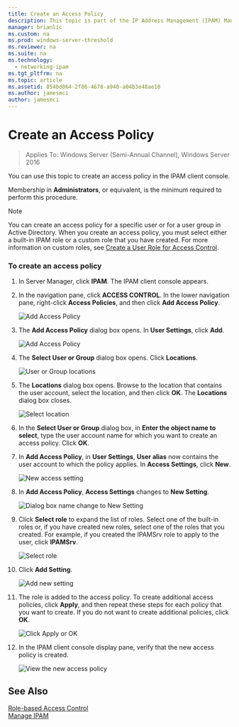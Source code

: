 ```yaml
---
title: Create an Access Policy
description: This topic is part of the IP Address Management (IPAM) Management guide in Windows Server 2016.
manager: brianlic
ms.custom: na
ms.prod: windows-server-threshold
ms.reviewer: na
ms.suite: na
ms.technology: 
  - networking-ipam
ms.tgt_pltfrm: na
ms.topic: article
ms.assetid: 854bd064-2f86-4678-a940-a04b3e48ae10
ms.author: jamesmci
author: jamesmci
---
```

# Create an Access Policy

>Applies To: Windows Server (Semi-Annual Channel), Windows Server 2016

You can use this topic to create an access policy in the IPAM client console.  
  
Membership in **Administrators**, or equivalent, is the minimum required to perform this procedure.  
  
> [!NOTE]  
> You can create an access policy for a specific user or for a user group in Active Directory. When you create an access policy, you must select either a built-in IPAM role or a custom role that you have created. For more information on custom roles, see [Create a User Role for Access Control](../../technologies/ipam/Create-a-User-Role-for-Access-Control.md).  
  
### To create an access policy  
  
1.  In Server Manager, click  **IPAM**. The IPAM client console appears.  
  
2.  In the navigation pane, click **ACCESS CONTROL**. In the lower navigation pane, right-click **Access Policies**, and then click **Add Access Policy**.  
  
    ![Add Access Policy](../../media/Create-an-Access-Policy/ipam_CreateAP_01.jpg)  
  
3.  The **Add Access Policy** dialog box opens. In **User Settings**, click **Add**.  
  
    ![Add Access Policy](../../media/Create-an-Access-Policy/ipam_CreateAP_02.jpg)  
  
4.  The **Select User or Group** dialog box opens. Click **Locations**.  
  
    ![User or Group locations](../../media/Create-an-Access-Policy/ipam_CreateAP_03.jpg)  
  
5.  The **Locations** dialog box opens. Browse to the location that contains the user account, select the location, and then click **OK**. The **Locations** dialog box closes.  
  
    ![Select location](../../media/Create-an-Access-Policy/ipam_CreateAP_04.jpg)  
  
6.  In the **Select User or Group** dialog box, in **Enter the object name to select**, type the user account name for which you want to create an access policy. Click **OK**.  
  
7.  In **Add Access Policy**, in **User Settings**, **User alias** now contains the user account to which the policy applies. In **Access Settings**, click **New**.  
  
    ![New access setting](../../media/Create-an-Access-Policy/ipam_CreateAP_05.jpg)  
  
8.  In **Add Access Policy**, **Access Settings** changes to **New Setting**.  
  
    ![Dialog box name change to New Setting](../../media/Create-an-Access-Policy/ipam_CreateAP_06.jpg)  
  
9. Click **Select role** to expand the list of roles. Select one of the built-in roles or, if you have created new roles, select one of the roles that you created. For example, if you created the IPAMSrv role to apply to the user, click **IPAMSrv**.  
  
    ![Select role](../../media/Create-an-Access-Policy/ipam_CreateAP_07.jpg)  
  
10. Click **Add Setting**.  
  
    ![Add new setting](../../media/Create-an-Access-Policy/ipam_CreateAP_08.jpg)  
  
11. The role is added to the access policy. To create additional access policies, click **Apply**, and then repeat these steps for each policy that you want to create. If you do not want to create additional policies, click **OK**.  
  
    ![Click Apply or OK](../../media/Create-an-Access-Policy/ipam_CreateAP_09.jpg)  
  
12. In the IPAM client console display pane, verify that the new access policy is created.  
  
    ![View the new access policy](../../media/Create-an-Access-Policy/ipam_CreateAP_09a.jpg)  
  
## See Also  
[Role-based Access Control](Role-based-Access-Control.md)  
[Manage IPAM](Manage-IPAM.md)  
  


